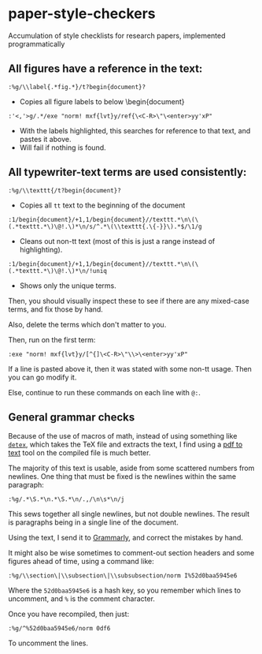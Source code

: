 # paper-style-checkers
Accumulation of style checklists for research papers, implemented programmatically

## All figures have a reference in the text:
```
:%g/\\label{.*fig.*}/t?begin{document}?
```
- Copies all figure labels to below \begin{document}
```
:'<,'>g/.*/exe "norm! mxf{lvt}y/ref{\<C-R>\"\<enter>yy'xP"
```
- With the labels highlighted, this searches for reference to that text, and pastes it above.
- Will fail if nothing is found.

## All typewriter-text terms are used consistently:

```
:%g/\\texttt{/t?begin{document}?
```
- Copies all `tt` text to the beginning of the document

```
:1/begin{document}/+1,1/begin{document}//texttt.*\n\(\(.*texttt.*\)\@!.\)*\n/s/^.*\(\\texttt{.\{-}}\).*$/\1/g
```
- Cleans out non-tt text (most of this is just a range instead of highlighting).

`:1/begin{document}/+1,1/begin{document}//texttt.*\n\(\(.*texttt.*\)\@!.\)*\n/!uniq`
- Shows only the unique terms.

Then, you should visually inspect these to see if there are any mixed-case terms, and fix those by hand.

Also, delete the terms which don't matter to you.

Then, run on the first term:
```
:exe "norm! mxf{lvt}y/[^{]\<C-R>\"\\>\<enter>yy'xP"
```
If a line is pasted above it, then it was stated with some non-tt usage. Then you can go modify it.

Else, continue to run these commands on each line with `@:`.


## General grammar checks

Because of the use of macros of math, instead of using something like [`detex`](https://www.ctan.org/tex-archive/support/detex?lang=en), which takes the TeX file and extracts the text, I find using a [pdf to text](http://pdftotext.com/) tool on the compiled file is much better.

The majority of this text is usable, aside from some scattered numbers from newlines. One thing that must be fixed is the newlines within the same paragraph:

```
:%g/.*\S.*\n.*\S.*\n/.,/\n\s*\n/j
```

This sews together all single newlines, but not double newlines. The result is paragraphs being in a single line of the document.

Using the text, I send it to [Grammarly](https://app.grammarly.com/), and correct the mistakes by hand.

It might also be wise sometimes to comment-out section headers and some figures ahead of time, using a command like:
```
:%g/\\section\|\\subsection\|\\subsubsection/norm I%52d0baa5945e6
```
Where the `52d0baa5945e6` is a hash key, so you remember which lines to uncomment, and `%` is the comment character.

Once you have recompiled, then just:
```
:%g/^%52d0baa5945e6/norm 0df6
```

To uncomment the lines.
